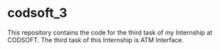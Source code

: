 # codsoft_3
This repository contains the code for the third task of my Internship at CODSOFT. The third task of this Internship is ATM Interface. 
